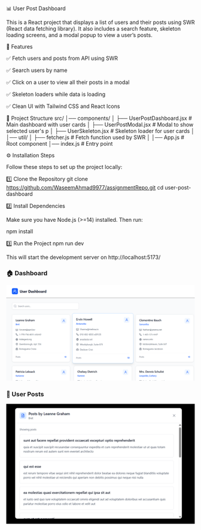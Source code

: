 📊 User Post Dashboard

This is a React project that displays a list of users and their posts using SWR (React data fetching library).
It also includes a search feature, skeleton loading screens, and a modal popup to view a user’s posts.

🚀 Features

✅ Fetch users and posts from API using SWR

✅ Search users by name

✅ Click on a user to view all their posts in a modal

✅ Skeleton loaders while data is loading

✅ Clean UI with Tailwind CSS and React Icons

📂 Project Structure
src/
│── components/
│   ├── UserPostDashboard.jsx   # Main dashboard with user cards
│   ├── UserPostModal.jsx       # Modal to show selected user's p
│   ├── UserSkeleton.jsx        # Skeleton loader for user cards
│
│── util/
│   ├── fetcher.js              # Fetch function used by SWR
│
│── App.js                      # Root component
│── index.js                    # Entry point

⚙️ Installation Steps

Follow these steps to set up the project locally:

1️⃣ Clone the Repository
git clone https://github.com/WaseemAhmad9977/assignmentRepo.git
cd user-post-dashboard

2️⃣ Install Dependencies

Make sure you have Node.js (>=14) installed. Then run:

npm install

3️⃣ Run the Project
npm run dev


This will start the development server on http://localhost:5173/

### 🏠 Dashboard  
![Dashboard](./screenshots/dashboard.png)  

### 📝 User Posts 
![User Posts](./screenshots/user-posts.png)  

